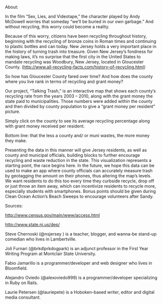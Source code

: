 About:

In the film “Sex, Lies, and Videotape,” the character played by Andy McDowell worries that someday “we’ll be buried in our own garbage.” And without recycling, this worry could become a reality.

Because of this worry, citizens have been recycling throughout history, beginning with the recycling of bronze coins in Roman times and continuing to plastic bottles and can today. New Jersey holds a very important place in the history of turning trash into treasure. Given New Jersey’s fondness for making laws, it’s no surprise that the first city in the United States to mandate recycling was Woodbury, New Jersey, located in Gloucester County. (http://www.all-recycling-facts.com/history-of-recycling.html)

So how has Gloucester County fared over time? And how does the county where you live rank in terms of recycling and grant money?
 
Our project, “Talking Trash,” is an interactive map that shows each county’s recycling rate from the years 2003 – 2010, along with the grant money the state paid to municipalities. Those numbers were added within the county and then divided by county population to give a “grant money per resident” picture.
 
Simply click on the county to see its average recycling percentage along with grant money received per resident.

Bottom line: that the less a county and/ or muni wastes, the more money they make. 

Presenting the data in this manner will give Jersey residents, as well as county and municipal officials, building blocks to further encourage recycling and waste reduction in the state. This visualization represents a starting point, the race begins here. In the future, we hope this data can be used to make an app where county officials can accurately measure trash by geotagging the amount on their phones, thus altering the map’s levels. We want residents to do this too every time they curbside recycle, drop off or just throw an item away, which can incentivize residents to recycle more, especially students with smartphones. Bonus points should be given during Clean Ocean Action’s Beach Sweeps to encourage volunteers after Sandy.

Sources:

http://www.census.gov/main/www/access.html

http://www.state.nj.us/dep/

Steve Chernoski (@nsjersey ) is a teacher, blogger, and wanna-be stand-up comedian who lives in Lambertville.
 
Joli Furnari (@brkdlprkdogpark) is an adjunct professor in the First Year Writing Program at Montclair State University.
 
Fabio Jamarillo is a programmer/developer and web designer who lives in Bloomfield.  
 
Alejandro Oviedo (@alexoviedo999) is a programmer/developer specializing in Ruby on Rails.
 
Laurie Petersen (@lauriepete) is a Hoboken-based writer, editor and digital media consultant.

